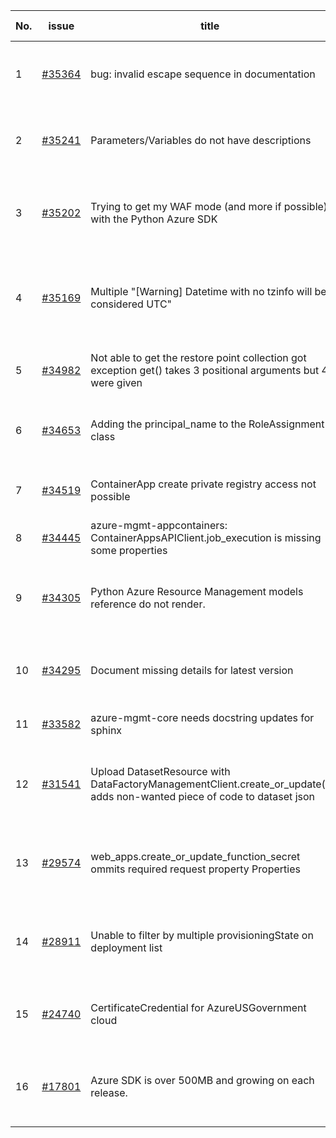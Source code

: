 | No. | issue | title | labels | assignees | bot advice | created date |
| ------ | ------ | ------ | ------ | ------ | ------ | :-----: |
|1|[#35364](https://github.com/Azure/azure-sdk-for-python/issues/35364)|bug: invalid escape sequence in documentation|question, Data Factory, Mgmt, customer-reported, needs-team-attention|msyyc|new comment|2024-04-25|
|2|[#35241](https://github.com/Azure/azure-sdk-for-python/issues/35241)|Parameters/Variables do not have descriptions|question, Mgmt, customer-reported, needs-team-attention, CognitiveServices|msyyc||2024-04-17|
|3|[#35202](https://github.com/Azure/azure-sdk-for-python/issues/35202)|Trying to get my WAF mode (and more if possible) with the Python Azure SDK|question, Network, Service Attention, Mgmt, customer-reported, needs-author-feedback|msyyc||2024-04-15|
|4|[#35169](https://github.com/Azure/azure-sdk-for-python/issues/35169)|Multiple "[Warning]  Datetime with no tzinfo will be considered UTC" |question, Compute, Service Attention, Mgmt, customer-reported, needs-team-attention, Resources|msyyc|new comment|2024-04-11|
|5|[#34982](https://github.com/Azure/azure-sdk-for-python/issues/34982)|Not able to get the restore point collection  got exception get() takes 3 positional arguments but 4 were given|question, Mgmt, customer-reported, needs-team-attention|msyyc|no reply > 7|2024-03-28|
|6|[#34653](https://github.com/Azure/azure-sdk-for-python/issues/34653)|Adding the principal_name to the RoleAssignment class|question, Authorization, Mgmt, customer-reported, needs-team-attention|msyyc|no reply > 7|2024-03-06|
|7|[#34519](https://github.com/Azure/azure-sdk-for-python/issues/34519)|ContainerApp create private registry access not possible|question, Mgmt, customer-reported, needs-team-attention|msyyc|no reply > 7|2024-02-28|
|8|[#34445](https://github.com/Azure/azure-sdk-for-python/issues/34445)|azure-mgmt-appcontainers: ContainerAppsAPIClient.job_execution is missing some properties|Mgmt|msyyc|no reply > 7|2024-02-24|
|9|[#34305](https://github.com/Azure/azure-sdk-for-python/issues/34305)|Python Azure Resource Management models reference do not render.|Docs, question, ARM, Service Attention, Mgmt, customer-reported, needs-team-attention|msyyc|new comment|2024-02-13|
|10|[#34295](https://github.com/Azure/azure-sdk-for-python/issues/34295)|Document missing details for latest version|Docs, question, Service Attention, Mgmt, customer-reported, needs-team-attention|msyyc|no reply > 7|2024-02-13|
|11|[#33582](https://github.com/Azure/azure-sdk-for-python/issues/33582)|azure-mgmt-core needs docstring updates for sphinx|Mgmt, Azure.Mgmt.Core, sphinx|msyyc|new issue|2023-12-17|
|12|[#31541](https://github.com/Azure/azure-sdk-for-python/issues/31541)|Upload DatasetResource with DataFactoryManagementClient.create_or_update() adds non-wanted piece of code to dataset json|question, Data Factory, Service Attention, Mgmt, customer-reported, needs-team-attention|msyyc|no reply > 7|2023-08-09|
|13|[#29574](https://github.com/Azure/azure-sdk-for-python/issues/29574)|web_apps.create_or_update_function_secret ommits required request property Properties|bug, Service Attention, Mgmt, customer-reported, Web Apps, needs-team-attention|msyyc|new comment|2023-03-24|
|14|[#28911](https://github.com/Azure/azure-sdk-for-python/issues/28911)|Unable to filter by multiple provisioningState on deployment list|bug, Service Attention, Mgmt, customer-reported, needs-team-attention, Resources|msyyc|new comment|2023-02-20|
|15|[#24740](https://github.com/Azure/azure-sdk-for-python/issues/24740)|CertificateCredential for AzureUSGovernment cloud|feature-request, Operations Management, Mgmt, needs-team-attention|msyyc, BigCat20196|new comment|2022-06-07|
|16|[#17801](https://github.com/Azure/azure-sdk-for-python/issues/17801)|Azure SDK is over 500MB and growing on each release.|question, Network, Service Attention, Mgmt, customer-reported, needs-team-attention|iscai-msft, msyyc, lmazuel|new comment|2021-04-05|
